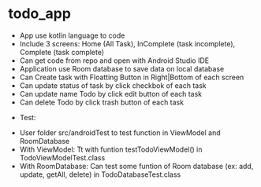 # todo_app
- App use kotlin language to code
- Include 3 screens: Home (All Task), InComplete (task incomplete), Complete (task complete)
- Can get code from repo and open with Android Studio IDE
- Application use Room database to save data on local database
- Can Create task with Floatting Button in Right|Bottom of each screen
- Can update status of task by click checkbok of each task
- Can update name Todo by click edit button of each task
- Can delete Todo by click trash button of each task

* Test:
- User folder src/androidTest to test function in ViewModel and RoomDatabase
- With ViewModel: Tt with funtion testTodoViewModel() in TodoViewModelTest.class
- With RoomDatabase: Can test some funtion of Room database (ex: add, update, getAll, delete) in TodoDatabaseTest.class
